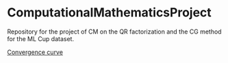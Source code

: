 # ComputationalMathematicsProject
Repository for the project of CM on the QR factorization and the CG method for the ML Cup dataset.

[Convergence curve](converge_curve.jpg)
